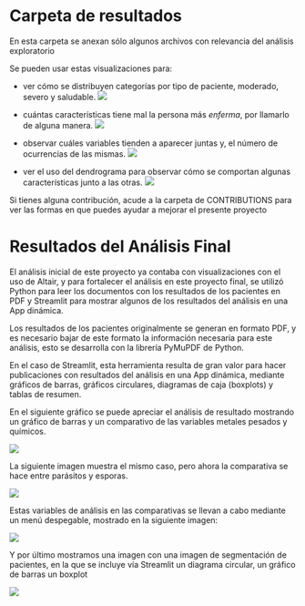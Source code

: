 
# Carpeta de resultados 

En esta carpeta se anexan sólo algunos archivos con relevancia del análisis exploratorio

Se pueden usar estas visualizaciones para: 

- ver cómo se distribuyen categorías por tipo de paciente, moderado, severo y saludable.
![]( https://github.com/edd885/Tecnicas-de-machine-learning-en-an-lisis-de-resultados-de-laboratorio/blob/main/results/Grafico_1.png)

- cuántas características tiene mal la persona más *enferma*, por llamarlo de alguna manera.
![]( https://github.com/edd885/Tecnicas-de-machine-learning-en-an-lisis-de-resultados-de-laboratorio/blob/main/results/Grafico_2.png)

- observar cuáles variables tienden a aparecer juntas y, el número de ocurrencias de las mismas.
![]( https://github.com/edd885/Tecnicas-de-machine-learning-en-an-lisis-de-resultados-de-laboratorio/blob/main/results/Gr%C3%A1fico_3.png)

- ver el uso del dendrograma para observar cómo se comportan algunas características junto a las otras.
![]( https://github.com/edd885/Tecnicas-de-machine-learning-en-an-lisis-de-resultados-de-laboratorio/blob/main/results/Grafico_4.png)

Si tienes alguna contribución, acude a la carpeta de CONTRIBUTIONS para ver las formas en que puedes ayudar a mejorar el presente proyecto

# Resultados del Análisis Final

El análisis inicial de este proyecto ya contaba con visualizaciones con el uso de Altair, y para fortalecer el análisis en este proyecto final, se utilizó Python para leer los documentos con los resultados de los pacientes en PDF y Streamlit para mostrar algunos de los resultados del análisis en una App dinámica.

Los resultados de los pacientes originalmente se generan en formato PDF, y es necesario bajar de este formato la información necesaria para este análisis, esto se desarrolla con la librería PyMuPDF de Python.

En el caso de Streamlit, esta herramienta resulta de gran valor para hacer publicaciones con resultados del análisis en una App dinámica, mediante gráficos de barras, gráficos circulares, diagramas de caja (boxplots) y tablas de resumen. 

En el siguiente gráfico se puede apreciar el análisis de resultado mostrando un gráfico de barras y un comparativo de las variables metales pesados y químicos.

![]( https://github.com/edd885/Tecnicas-de-machine-learning-en-an-lisis-de-resultados-de-laboratorio/blob/main/results/Screenshot%202024-11-30%20074209.png)

La siguiente imagen muestra el mismo caso, pero ahora la comparativa se hace entre parásitos y esporas.

![]( https://github.com/edd885/Tecnicas-de-machine-learning-en-an-lisis-de-resultados-de-laboratorio/blob/main/results/Screenshot%202024-11-30%20074223.png)

Estas variables de análisis en las comparativas se llevan a cabo mediante un menú despegable, mostrado en la siguiente imagen:

![]( https://github.com/edd885/Tecnicas-de-machine-learning-en-an-lisis-de-resultados-de-laboratorio/blob/main/results/Screenshot%202024-11-30%20074234.png)

Y por último mostramos una imagen con una imagen de segmentación de pacientes, en la que se incluye vía Streamlit un diagrama circular, un gráfico de barras un boxplot 

![]( https://github.com/edd885/Tecnicas-de-machine-learning-en-an-lisis-de-resultados-de-laboratorio/blob/main/results/Screenshot%202024-11-30%20074248.png)


